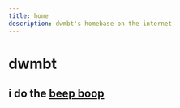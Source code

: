```yaml
---
title: home
description: dwmbt's homebase on the internet
---
```


# dwmbt
## i do the [beep boop]('/menu')